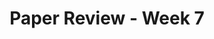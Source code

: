 ---
layout: post
title: Paper Review - Week 7
image: 
  path: /assets/img/weekly-review/nlp_cover_week_07.jpg
categories: [papers, weekly-review, nlp]
description: >
    Top NLP Papers Published from February 13 to February 19
sitemap: false
hide_last_modified: true
---